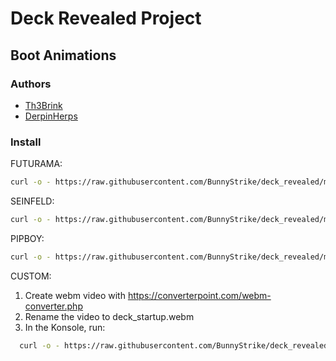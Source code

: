 
# Deck Revealed Project

## Boot Animations

### Authors

- [Th3Brink](https://www.gamesrevealed.com) 
- [DerpinHerps](https://www.reddit.com/user/DerpinHerps) 

### Install

FUTURAMA:

``` bash
curl -o - https://raw.githubusercontent.com/BunnyStrike/deck_revealed/main/boot_videos/futurama/futurama_install.sh | bash -
```

SEINFELD:

``` bash
curl -o - https://raw.githubusercontent.com/BunnyStrike/deck_revealed/main/boot_videos/seinfeld/seinfeld_install.sh | bash -
```

PIPBOY:

``` bash
curl -o - https://raw.githubusercontent.com/BunnyStrike/deck_revealed/main/boot_videos/pipboy/install.sh | bash -
```

CUSTOM:
1. Create webm video with https://converterpoint.com/webm-converter.php
2. Rename the video to deck_startup.webm
3. In the Konsole, run: 

``` bash
  curl -o - https://raw.githubusercontent.com/BunnyStrike/deck_revealed/main/boot_videos/custom/custom_install.sh | bash -
```